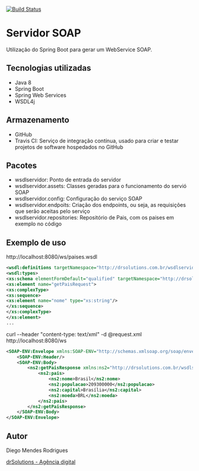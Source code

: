 [![Build Status](https://travis-ci.org/diegomrodrigues/wsdl-servidor.svg?branch=master)](https://travis-ci.org/diegomrodrigues/wsdl-servidor)

# Servidor SOAP
Utilização do Spring Boot para gerar um WebService SOAP.  
  
  
## Tecnologias utilizadas
* Java 8  
* Spring Boot  
* Spring Web Services
* WSDL4j  
  
  
## Armazenamento
* GitHub  
* Travis CI: Serviço de integração contínua, usado para criar e testar projetos de software hospedados no GitHub  
  
  
## Pacotes
* wsdlservidor: Ponto de entrada do servidor
* wsdlservidor.assets: Classes geradas para o funcionamento do servió SOAP
* wsdlservidor.config: Configuração do serviço SOAP
* wsdlservidor.endpoits: Criação dos endpoints, ou seja, as requisições que serão aceitas pelo serviço
* wsdlservidor.repositories: Repositório de Pais, com os paises em exemplo no código

## Exemplo de uso
  
http://localhost:8080/ws/paises.wsdl

```xml
<wsdl:definitions targetNamespace="http://drsolutions.com.br/wsdlservidor/assets">
<wsdl:types>
<xs:schema elementFormDefault="qualified" targetNamespace="http://drsolutions.com.br/wsdlservidor/assets">
<xs:element name="getPaisRequest">
<xs:complexType>
<xs:sequence>
<xs:element name="nome" type="xs:string"/>
</xs:sequence>
</xs:complexType>
</xs:element>
...

```
  
  
curl --header "content-type: text/xml" -d @request.xml http://localhost:8080/ws

```xml
<SOAP-ENV:Envelope xmlns:SOAP-ENV="http://schemas.xmlsoap.org/soap/envelope/">
	<SOAP-ENV:Header/>
	<SOAP-ENV:Body>
		<ns2:getPaisResponse xmlns:ns2="http://drsolutions.com.br/wsdlservidor/assets">
			<ns2:pais>
				<ns2:nome>Brasil</ns2:nome>
				<ns2:populacao>209300000</ns2:populacao>
				<ns2:capital>Brasília</ns2:capital>
				<ns2:moeda>BRL</ns2:moeda>
			</ns2:pais>
		</ns2:getPaisResponse>
	</SOAP-ENV:Body>
</SOAP-ENV:Envelope>
```
  
## Autor
Diego Mendes Rodrigues  
  
[drSolutions - Agência digital](https://www.drsolutions.com.br)